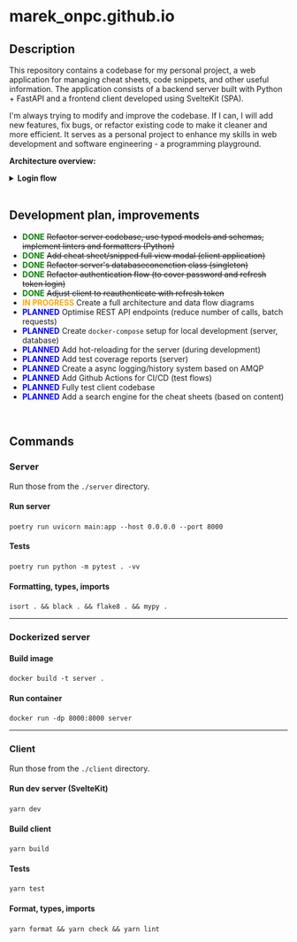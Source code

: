 # marek_onpc.github.io
## Description
This repository contains a codebase for my personal project, a web application for managing cheat sheets, code snippets, and other useful information. The application consists of a backend server built with Python + FastAPI and a frontend client developed using SvelteKit (SPA).

I'm always trying to modify and improve the codebase. If I can, I will add new features, fix bugs, or refactor existing code to make it cleaner and more efficient. It serves as a personal project to enhance my skills in web development and software engineering - a programming playground.

**Architecture overview:**
<details>
    <summary><strong>Login flow</strong></summary>
    <img src="architecture/architecture.svg" alt="architecture overview"/>
</details>

<br>

## Development plan, improvements

-  **<span style="color:green">DONE</span>** ~~Refactor server codebase, use typed models and schemas, implement linters and formatters (Python)~~
-  **<span style="color:green">DONE</span>** ~~Add cheat sheet/snipped full view modal (client application)~~
-  **<span style="color:green">DONE</span>** ~~Refactor server's databaseconenction class (singleton)~~
-  **<span style="color:green">DONE</span>** ~~Refactor authentication flow (to cover password and refresh token login)~~
-  **<span style="color:green">DONE</span>** ~~Adjust client to reauthenticate with refresh token~~
- **<span style="color:orange">IN PROGRESS</span>** Create a full architecture and data flow diagrams
- **<span style="color:blue">PLANNED</span>** Optimise REST API endpoints (reduce number of calls, batch requests)
- **<span style="color:blue">PLANNED</span>** Create `docker-compose` setup for local development (server, database)
- **<span style="color:blue">PLANNED</span>** Add hot-reloading for the server (during development)
- **<span style="color:blue">PLANNED</span>** Add test coverage reports (server)
- **<span style="color:blue">PLANNED</span>** Create a async logging/history system based on AMQP
- **<span style="color:blue">PLANNED</span>** Add Github Actions for CI/CD (test flows)
- **<span style="color:blue">PLANNED</span>** Fully test client codebase
- **<span style="color:blue">PLANNED</span>** Add a search engine for the cheat sheets (based on content)

<br>

## Commands
### Server

Run those from the `./server` directory.

#### Run server
`poetry run uvicorn main:app --host 0.0.0.0 --port 8000`

#### Tests
`poetry run python -m pytest . -vv`

#### Formatting, types, imports
`isort . && black . && flake8 . && mypy .`

---
### Dockerized server

#### Build image
`docker build -t server .`

#### Run container
`docker run -dp 8000:8000 server`

---
### Client

Run those from the `./client` directory.

#### Run dev server (SvelteKit)
`yarn dev`

#### Build client
`yarn build`

#### Tests
`yarn test`

#### Format, types, imports
`yarn format && yarn check && yarn lint`
